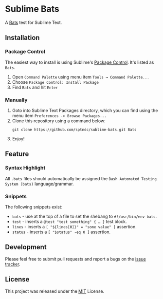 # Sublime Bats

A [Bats](https://github.com/sstephenson/bats) test for Sublime Text.

## Installation

### Package Control

The easiest way to install is using Sublime's [Package Control](https://packagecontrol.io/packages/Bats). It's
listed as `Bats`.

1. Open `Command Palette` using menu item `Tools → Command Palette...`
2. Choose `Package Control: Install Package`
3. Find `Bats` and hit `Enter`

### Manually

1. Goto into Sublime Text Packages directory, which you can find
   using the menu item `Preferences -> Browse Packages...`
2. Clone this repository using a command below:
   ```
   git clone https://github.com/sptndc/sublime-bats.git Bats
   ```
3. Enjoy!

## Feature

### Syntax Highlight

All `.bats` files should automatically be assigned the
`Bash Automated Testing System (bats)` language/grammar.

### Snippets

The following snippets exist:

* `bats` - use at the top of a file to set the shebang to
  `#!/usr/bin/env bats`.
* `test` - inserts a `@test "test something" { … }` test block.
* `lines` - inserts a `[ "${lines[0]}" = "some value" ]` assertion.
* `status` - inserts a `[ "$status" -eq 0 ]` assertion.

## Development

Please feel free to submit pull requests and report a bugs on the
[issue tracker](https://github.com/sptndc/sublime-bats/issues).

## License

This project was released under the [MIT](LICENSE) License.
